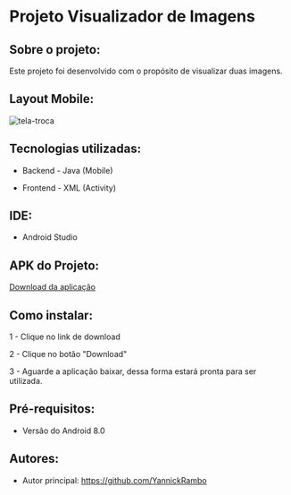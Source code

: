 # Projeto Visualizador de Imagens

## Sobre o projeto:

Este projeto foi desenvolvido com o propósito de visualizar duas imagens.

## Layout Mobile:

![tela-troca](https://github.com/YannickRambo/AppVisualizaImagens/assets/103066296/bd75fd1a-4d9d-4709-aabc-c9aa5f335c51)

## Tecnologias utilizadas:

- Backend - Java (Mobile)

- Frontend - XML (Activity)

## IDE:  

- Android Studio

## APK do Projeto:

<a href="https://drive.google.com/file/d/1-AxnHLAKkX5W3BA1zw_6lSQUjUw5ZUbX/view?usp=sharing">Download da aplicação </a>

## Como instalar:

1 - Clique no link de download

2 - Clique no botão "Download"

3 - Aguarde a aplicação baixar, dessa forma estará pronta para ser utilizada.

## Pré-requisitos:

- Versão do Android 8.0

## Autores: 
 
- Autor principal: https://github.com/YannickRambo



